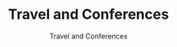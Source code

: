 --- 
layout: resources-landing 
title: "Travel and Conferences"
subtitle: "Travel and Conferences"
doc-link: ../assets/files/Controller-Alert-Travel-and-Conferences-05.28.13.pdf
filters: financial-reporting controller-alert omb 2013
fiscal_year: 2013
---